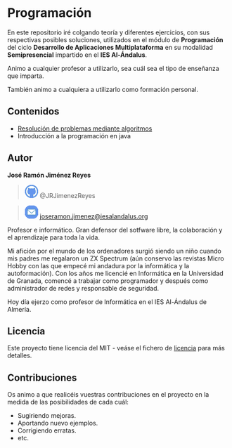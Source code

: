 # Programación

En este repositorio iré colgando teoría y diferentes ejercicios, con sus respectivas posibles soluciones, utilizados en el módulo de **Programación** del ciclo **Desarrollo de Aplicaciones Multiplataforma** en su modalidad **Semipresencial** impartido en el **IES Al-Ándalus**.

Animo a cualquier profesor a utilizarlo, sea cuál sea el tipo de enseñanza que imparta.

También animo a cualquiera a utilizarlo como formación personal.

## Contenidos
- [Resolución de problemas mediante algoritmos](algoritmos/README.md)
- Introducción a la programación en java

## Autor

 **José Ramón Jiménez Reyes**

  > ![@JRJimenezReyes](assets/images/github.png) @JRJimenezReyes

  > ![joseramon.jimenez@iesalandalus.org](assets/images/mail.png) joseramon.jimenez@iesalandalus.org

Profesor e informático. Gran defensor del sotfware libre, la colaboración y el aprendizaje para toda la vida.

Mi afición por el mundo de los ordenadores surgió siendo un niño cuando mis padres me regalaron un ZX Spectrum (aún conservo las revistas Micro Hobby con las que empecé mi andadura por la informática y la autoformación). Con los años me licencié en Informática en la Universidad de Granada, comencé a trabajar como programador y después como administrador de redes y responsable de seguridad.

Hoy día ejerzo como profesor de Informática en el IES Al-Ándalus de Almería.

## Licencia

Este proyecto tiene licencia del MIT - veáse el fichero de [licencia](LICENSE) para más detalles.

## Contribuciones

Os animo a que realicéis vuestras contribuciones en el proyecto en la medida de las posibilidades de cada cuál:

- Sugiriendo mejoras.
- Aportando nuevo ejemplos.
- Corrigiendo erratas.
- etc.
